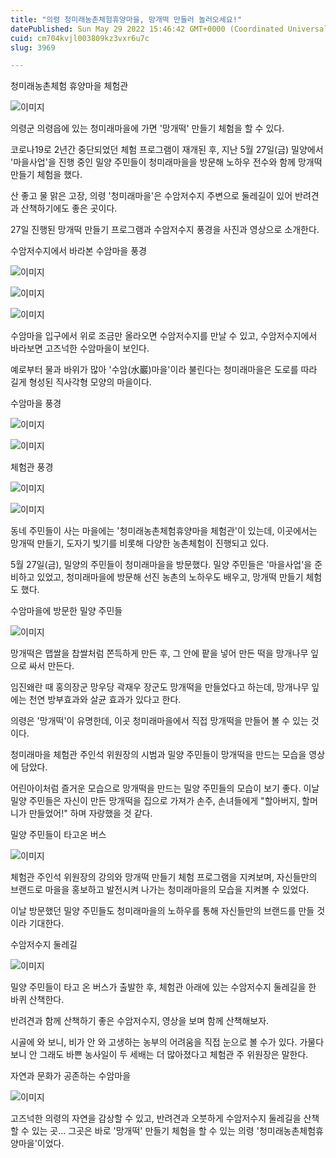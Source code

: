 ```yaml
---
title: "의령 청미래농촌체험휴양마을, 망개떡 만들러 놀러오세요!"
datePublished: Sun May 29 2022 15:46:42 GMT+0000 (Coordinated Universal Time)
cuid: cm704kvjl003809kz3vxr6u7c
slug: 3969

---
```



청미래농촌체험 휴양마을 체험관

![이미지](https://cdn.hashnode.com/res/hashnode/image/upload/v1739256753374/fbe5ab4f-3d2d-4434-89a3-1302e5d3d2fe.jpeg)

의령군 의령읍에 있는 청미래마을에 가면 '망개떡' 만들기 체험을 할 수 있다.

코로나19로 2년간 중단되었던 체험 프로그램이 재개된 후, 지난 5월 27일(금) 밀양에서 '마을사업'을 진행 중인 밀양 주민들이 청미래마을을 방문해 노하우 전수와 함께 망개떡 만들기 체험을 했다.

산 좋고 물 맑은 고장, 의령 '청미래마을'은 수암저수지 주변으로 둘레길이 있어 반려견과 산책하기에도 좋은 곳이다.

27일 진행된 망개떡 만들기 프로그램과 수암저수지 풍경을 사진과 영상으로 소개한다.

수암저수지에서 바라본 수암마을 풍경

![이미지](https://cdn.hashnode.com/res/hashnode/image/upload/v1739256756029/c13ea3f8-45af-4e46-9afd-64c4d505e72b.jpeg)

![이미지](https://cdn.hashnode.com/res/hashnode/image/upload/v1739256758230/9c552bc5-7550-4592-9a94-415217a18f6e.jpeg)

![이미지](https://cdn.hashnode.com/res/hashnode/image/upload/v1739256760203/6f0c139c-a4ae-47bf-a824-5ee22341ea59.jpeg)

수암마을 입구에서 위로 조금만 올라오면 수암저수지를 만날 수 있고, 수암저수지에서 바라보면 고즈넉한 수암마을이 보인다.

예로부터 물과 바위가 많아 '수암(水巖)마을'이라 불린다는 청미래마을은 도로를 따라 길게 형성된 직사각형 모양의 마을이다.

수암마을 풍경

![이미지](https://cdn.hashnode.com/res/hashnode/image/upload/v1739256762598/147e093d-75fa-40c8-acc2-1fcde55d62b8.jpeg)

![이미지](https://cdn.hashnode.com/res/hashnode/image/upload/v1739256764905/552020e7-ec5f-44d0-91f4-385ece301419.jpeg)

체험관 풍경

![이미지](https://cdn.hashnode.com/res/hashnode/image/upload/v1739256766754/2a835761-91fb-409b-b493-ccefdc70c474.jpeg)

![이미지](https://cdn.hashnode.com/res/hashnode/image/upload/v1739256768779/d911e9e2-3857-4cf4-ba11-c94df650faf5.jpeg)

동네 주민들이 사는 마을에는 '청미래농촌체험휴양마을 체험관'이 있는데, 이곳에서는 망개떡 만들기, 도자기 빚기를 비롯해 다양한 농촌체험이 진행되고 있다.

5월 27일(금), 밀양의 주민들이 청미래마을을 방문했다. 밀양 주민들은 '마을사업'을 준비하고 있었고, 청미래마을에 방문해 선진 농촌의 노하우도 배우고, 망개떡 만들기 체험도 했다.

수암마을에 방문한 밀양 주민들

![이미지](https://cdn.hashnode.com/res/hashnode/image/upload/v1739256770766/971f15c6-f28d-46b9-b432-abfe7234f996.jpeg)

망개떡은 맵쌀을 찹쌀처럼 쫀득하게 만든 후, 그 안에 팥을 넣어 만든 떡을 망개나무 잎으로 싸서 만든다.

임진왜란 때 홍의장군 망우당 곽재우 장군도 망개떡을 만들었다고 하는데, 망개나무 잎에는 천연 방부효과와 살균 효과가 있다고 한다.

의령은 '망개떡'이 유명한데, 이곳 청미래마을에서 직접 망개떡을 만들어 볼 수 있는 것이다.

청미래마을 체험관 주인석 위원장의 시범과 밀양 주민들이 망개떡을 만드는 모습을 영상에 담았다.

어린아이처럼 즐거운 모습으로 망개떡을 만드는 밀양 주민들의 모습이 보기 좋다. 이날 밀양 주민들은 자신이 만든 망개떡을 집으로 가져가 손주, 손녀들에게 "할아버지, 할머니가 만들었어!" 하며 자랑했을 것 같다.

밀양 주민들이 타고온 버스

![이미지](https://cdn.hashnode.com/res/hashnode/image/upload/v1739256773298/d1c9d05d-d0bb-4288-82fd-e117260d0599.jpeg)

체험관 주인석 위원장의 강의와 망개떡 만들기 체험 프로그램을 지켜보며, 자신들만의 브랜드로 마을을 홍보하고 발전시켜 나가는 청미래마을의 모습을 지켜볼 수 있었다.

이날 방문했던 밀양 주민들도 청미래마을의 노하우를 통해 자신들만의 브랜드를 만들 것이라 기대한다.

수암저수지 둘레길

![이미지](https://cdn.hashnode.com/res/hashnode/image/upload/v1739256775437/88cf3c17-3b69-43e8-afa6-07f1ad4aabb8.jpeg)

밀양 주민들이 타고 온 버스가 출발한 후, 체험관 아래에 있는 수암저수지 둘레길을 한 바퀴 산책한다.

반려견과 함께 산책하기 좋은 수암저수지, 영상을 보며 함께 산책해보자.

시골에 와 보니, 비가 안 와 고생하는 농부의 어려움을 직접 눈으로 볼 수가 있다. 가물다 보니 안 그래도 바쁜 농사일이 두 세배는 더 많아졌다고 체험관 주 위원장은 말한다.

자연과 문화가 공존하는 수암마을

![이미지](https://cdn.hashnode.com/res/hashnode/image/upload/v1739256777405/84c92ce1-57e1-4704-a67b-eee5df8b9d90.jpeg)

고즈넉한 의령의 자연을 감상할 수 있고, 반려견과 오붓하게 수암저수지 둘레길을 산책할 수 있는 곳... 그곳은 바로 '망개떡' 만들기 체험을 할 수 있는 의령 '청미래농촌체험휴양마을'이었다.